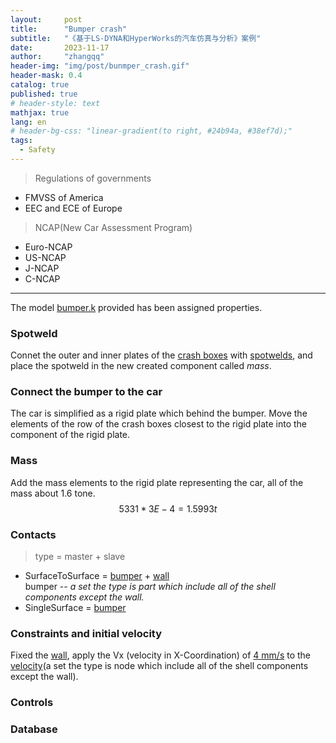 ```yaml
---
layout:     post
title:      "Bumper crash"
subtitle:   "《基于LS-DYNA和HyperWorks的汽车仿真与分析》案例"
date:       2023-11-17
author:     "zhangqq"
header-img: "img/post/bunmper_crash.gif"
header-mask: 0.4
catalog: true
published: true
# header-style: text
mathjax: true
lang: en
# header-bg-css: "linear-gradient(to right, #24b94a, #38ef7d);"
tags:
  - Safety
---
```


>Regulations of governments  
- FMVSS of America  
- EEC and ECE of Europe

>NCAP(New Car Assessment Program)  
- Euro-NCAP  
- US-NCAP  
- J-NCAP  
- C-NCAP

---

The model [bumper.k]() provided has been assigned properties.

### Spotweld
Connet the outer and inner plates of the [crash boxes]() with [spotwelds](), and place the spotweld in the new created component called *mass*.

### Connect the bumper to the car
The car is simplified as a rigid plate which behind the bumper.
Move the elements of the row of the crash boxes closest to the rigid plate into the component of the rigid plate.

### Mass
Add the mass elements to the rigid plate representing the car, all of the mass about 1.6 tone.  
$$5331*3E-4=1.5993 t$$

### Contacts
>type = master + slave

- SurfaceToSurface = [bumper]() + [wall]()  
    bumper -- *a set the type is part which include all of the shell components except the wall.*
- SingleSurface = [bumper]()

### Constraints and initial velocity
Fixed the [wall](), apply the Vx (velocity in X-Coordination) of [4 mm/s]() to the [velocity]()(a set the type is node which include all of the shell components except the wall).

### Controls


### Database

